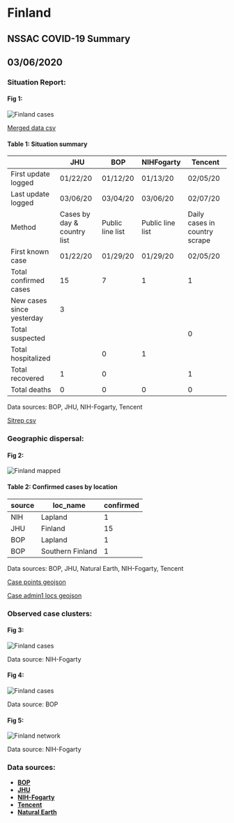 # Finland
## NSSAC COVID-19 Summary
## 03/06/2020



### Situation Report:
#### Fig 1:
![Finland cases](../merged_histories/Finland_merged_histories.png)

[Merged data csv](https://github.com/SchlittDataSci/SchlittDataSci.github.io/blob/master/data/tables/Finland_merged_daily.csv)

#### Table 1: Situation summary


|                           | JHU                         | BOP              | NIHFogarty       | Tencent                       |
|---------------------------|-----------------------------|------------------|------------------|-------------------------------|
| First update logged       | 01/22/20                    | 01/12/20         | 01/13/20         | 02/05/20                      |
| Last update logged        | 03/06/20                    | 03/04/20         | 03/06/20         | 02/07/20                      |
| Method                    | Cases by day & country list | Public line list | Public line list | Daily cases in country scrape |
| First known case          | 01/22/20                    | 01/29/20         | 01/29/20         | 02/05/20                      |
| Total confirmed cases     | 15                          | 7                | 1                | 1                             |
| New cases since yesterday | 3                           |                  |                  |                               |
| Total suspected           |                             |                  |                  | 0                             |
| Total hospitalized        |                             | 0                | 1                |                               |
| Total recovered           | 1                           | 0                |                  | 1                             |
| Total deaths              | 0                           | 0                | 0                | 0                             |

Data sources: BOP, JHU, NIH-Fogarty, Tencent


[Sitrep csv](https://github.com/SchlittDataSci/SchlittDataSci.github.io/blob/master/data/tables/Finland_sitrep.csv)

### Geographic dispersal:
#### Fig 2:
![Finland mapped](../case_locs/Finland_case_locs.png)

#### Table 2: Confirmed cases by location


| source   | loc_name         |   confirmed |
|----------|------------------|-------------|
| NIH      | Lapland          |           1 |
| JHU      | Finland          |          15 |
| BOP      | Lapland          |           1 |
| BOP      | Southern Finland |           1 |

Data sources: BOP, JHU, Natural Earth, NIH-Fogarty, Tencent


[Case points geojson](https://github.com/SchlittDataSci/SchlittDataSci.github.io/blob/master/data/shapes/Finland_case_locs.geojson)

[Case admin1 locs geojson](https://github.com/SchlittDataSci/SchlittDataSci.github.io/blob/master/data/shapes/Finland_admin1_locs.geojson)

### Observed case clusters:
#### Fig 3:
![Finland cases](../cluster_analysis/Finland_imported_cases_NIHFogarty.png)



Data source: NIH-Fogarty


#### Fig 4:
![Finland cases](../cluster_analysis/Finland_imported_cases_BOP.png)



Data source: BOP


#### Fig 5:
![Finland network](../autochthonous_networks/Finland_network.png)



Data source: NIH-Fogarty


### Data sources:
* **[BOP](https://github.com/beoutbreakprepared/nCoV2019)**
* **[JHU](https://github.com/CSSEGISandData/COVID-19)** 
* **[NIH-Fogarty](https://docs.google.com/spreadsheets/d/1jS24DjSPVWa4iuxuD4OAXrE3QeI8c9BC1hSlqr-NMiU/edit#gid=1187587451)** 
* **[Tencent](https://news.qq.com/zt2020/page/feiyan.htm)**
* **[Natural Earth](https://www.naturalearthdata.com/forums/forum/natural-earth-map-data/cultural-vectors/admin-1-states-provinces-and-their-boundaries/)**

<!-- Global site tag (gtag.js) - Google Analytics -->
<script async src="https://www.googletagmanager.com/gtag/js?id=UA-158816269-1"></script>
<script>
  window.dataLayer = window.dataLayer || [];
  function gtag(){dataLayer.push(arguments);}
  gtag('js', new Date());

  gtag('config', 'UA-158816269-1');
</script>